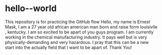 # hello--world
This repository is for practicing the GitHub flow 
Hello, my name is Ernest Mask, I am a 27 year old african american man born and raise form louisivlle , kentucky. I am so excited to be apart of you guys program. I am currently working in the chemical manufacturing industry. It pays well but is very physically-demanding and very hazardous. I pray that this can be a new start into the actually field that I want to be apart of. Thank You!
